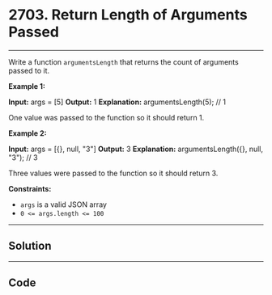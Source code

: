 # 2703. Return Length of Arguments Passed

---

Write a function `argumentsLength` that returns the count of arguments passed to it. 

 

**Example 1:**


**Input:** args = [5]
**Output:** 1
**Explanation:**
argumentsLength(5); // 1

One value was passed to the function so it should return 1.


**Example 2:**


**Input:** args = [{}, null, "3"]
**Output:** 3
**Explanation:** 
argumentsLength({}, null, "3"); // 3

Three values were passed to the function so it should return 3.


 

**Constraints:**

  * `args` is a valid JSON array
  * `0 <= args.length <= 100`

---

## Solution



---

## Code
```python


```